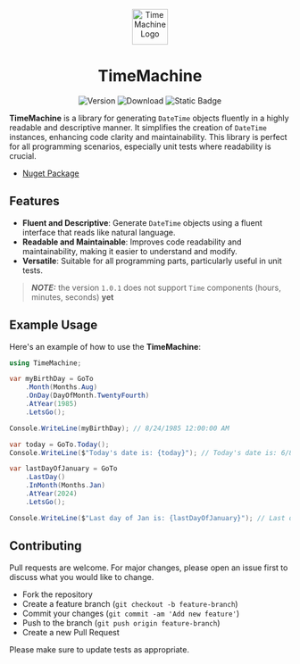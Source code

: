 <p align="center">
    <a href="https://www.nuget.org/packages/hmdmhmd.TimeMachine" target="blank"><img src="https://github.com/mhmdhmd/TimeMachine/blob/master/TimeMachine/icon.png" width="64" alt="TimeMachine Logo" /></a>
    <h1 align="center">TimeMachine</h1>
</p>

<p align="center">
<img alt="Version" src="https://img.shields.io/nuget/v/hmdmhmd.TimeMachine"/>
<img alt="Download" src="https://img.shields.io/nuget/dt/hmdmhmd.TimeMachine"/>
<img alt="Static Badge" src="https://img.shields.io/badge/license-MIT-orange"/>
</p>

**TimeMachine** is a library for generating `DateTime` objects fluently in a highly readable and descriptive manner. It simplifies the creation of `DateTime` instances, enhancing code clarity and maintainability. This library is perfect for all programming scenarios, especially unit tests where readability is crucial.

- [Nuget Package](https://www.nuget.org/packages/hmdmhmd.TimeMachine)

## Features

- **Fluent and Descriptive**: Generate `DateTime` objects using a fluent interface that reads like natural language.
- **Readable and Maintainable**: Improves code readability and maintainability, making it easier to understand and modify.
- **Versatile**: Suitable for all programming parts, particularly useful in unit tests.

> **_NOTE:_** the version `1.0.1` does not support `Time` components (hours, minutes, seconds) **yet**

## Example Usage

Here's an example of how to use the **TimeMachine**:

```csharp
using TimeMachine;

var myBirthDay = GoTo
    .Month(Months.Aug)
    .OnDay(DayOfMonth.TwentyFourth)
    .AtYear(1985)
    .LetsGo();

Console.WriteLine(myBirthDay); // 8/24/1985 12:00:00 AM

var today = GoTo.Today();
Console.WriteLine($"Today's date is: {today}"); // Today's date is: 6/8/2024 1:03:28 AM

var lastDayOfJanuary = GoTo
    .LastDay()
    .InMonth(Months.Jan)
    .AtYear(2024)
    .LetsGo();

Console.WriteLine($"Last day of Jan is: {lastDayOfJanuary}"); // Last day of Jan is: 1/31/2024 12:00:00 AM
```

## Contributing

Pull requests are welcome. For major changes, please open an issue first
to discuss what you would like to change.

- Fork the repository
- Create a feature branch (`git checkout -b feature-branch`)
- Commit your changes (`git commit -am 'Add new feature'`)
- Push to the branch (`git push origin feature-branch`)
- Create a new Pull Request

Please make sure to update tests as appropriate.
